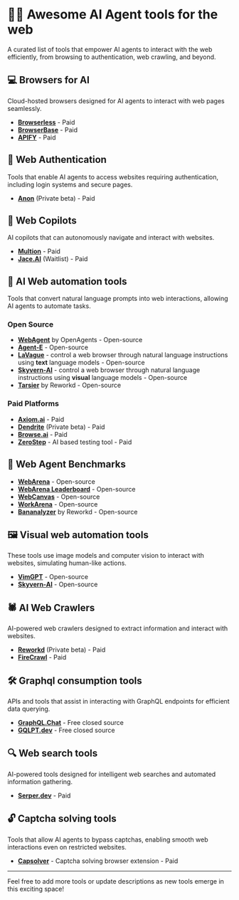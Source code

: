 # 🤖🛜 Awesome AI Agent tools for the web

A curated list of tools that empower AI agents to interact with the web efficiently, from browsing to authentication, web crawling, and beyond.

## 💻 Browsers for AI

Cloud-hosted browsers designed for AI agents to interact with web pages seamlessly.

- **[Browserless](https://www.browserless.io/)** - Paid
- **[BrowserBase](https://www.browserbase.com/)** - Paid
- **[APIFY](https://apify.com/)** - Paid

## 🪪 Web Authentication

Tools that enable AI agents to access websites requiring authentication, including login systems and secure pages.

- **[Anon](https://www.anon.com/)** (Private beta) - Paid

## 👤 Web Copilots

AI copilots that can autonomously navigate and interact with websites.

- **[Multion](https://www.multion.ai/)** - Paid
- **[Jace.AI](https://www.jace.ai/)** (Waitlist) - Paid

## 📝 AI Web automation tools

Tools that convert natural language prompts into web interactions, allowing AI agents to automate tasks.

### Open Source

- **[WebAgent](https://github.com/xlang-ai/OpenAgents/tree/main/real_agents/web_agent)** by OpenAgents - Open-source
- **[Agent-E](https://github.com/EmergenceAI/Agent-E)** - Open-source
- **[LaVague](https://github.com/lavague-ai/LaVague)** - control a web browser through natural language instructions using **text** language models - Open-source
- **[Skyvern-AI](https://github.com/Skyvern-AI/skyvern)** - control a web browser through natural language instructions using **visual** language models - Open-source
- **[Tarsier](https://github.com/reworkd/tarsier)** by Reworkd - Open-source

### Paid Platforms

- **[Axiom.ai](https://axiom.ai/)** - Paid
- **[Dendrite](https://dendrite.systems/)** (Private beta) - Paid
- **[Browse.ai](https://browse.ai/)** - Paid
- **[ZeroStep](https://zerostep.com/)** - AI based testing tool - Paid

## 🔬 Web Agent Benchmarks

- **[WebArena](https://github.com/web-arena-x/webarena)** - Open-source
- **[WebArena Leaderboard](https://docs.google.com/spreadsheets/d/1M801lEpBbKSNwP-vDBkC_pF7LdyGU1f_ufZb_NWNBZQ/edit?gid=0#gid=0)** - Open-source
- **[WebCanvas](https://github.com/iMeanAI/WebCanvas)** - Open-source
- **[WorkArena](https://github.com/ServiceNow/WorkArena)** - Open-source
- **[Bananalyzer](https://github.com/reworkd/bananalyzer)** by Reworkd - Open-source

## 🖼️ Visual web automation tools

These tools use image models and computer vision to interact with websites, simulating human-like actions.

- **[VimGPT](https://github.com/ishan0102/vimGPT/)** - Open-source
- **[Skyvern-AI](https://github.com/Skyvern-AI/skyvern)** - Open-source

## 🕷️ AI Web Crawlers

AI-powered web crawlers designed to extract information and interact with websites.

- **[Reworkd](https://www.reworkd.ai/)** (Private beta) - Paid
- **[FireCrawl](https://www.firecrawl.dev/)** - Paid

## 🛠️ Graphql consumption tools

APIs and tools that assist in interacting with GraphQL endpoints for efficient data querying.

- **[GraphQL.Chat](https://graphql.chat/)** - Free closed source
- **[GQLPT.dev](https://gqlpt.dev/)** - Free closed source

## 🔍 Web search tools

AI-powered tools designed for intelligent web searches and automated information gathering.

- **[Serper.dev](https://serper.dev/)** - Paid

## 🔓 Captcha solving tools

Tools that allow AI agents to bypass captchas, enabling smooth web interactions even on restricted websites.

- **[Capsolver](https://www.capsolver.com/)** - Captcha solving browser extension - Paid

---

Feel free to add more tools or update descriptions as new tools emerge in this exciting space!

